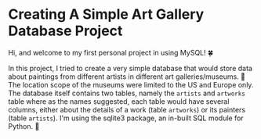 # Creating A Simple Art Gallery Database Project

Hi, and welcome to my first personal project in using MySQL! 🍀

In this project, I tried to create a very simple database that would store data about paintings from different artists in different art galleries/museums. 🎨
The location scope of the museums were limited to the US and Europe only. 
The database itself contains two tables, namely the `artists` and `artworks` table where as the names suggested, each table would have several columns, either about the details
of a work (table `artworks`) or its painters (table `artists`). I'm using the sqlite3 package, an in-built SQL module for Python. 🐍
